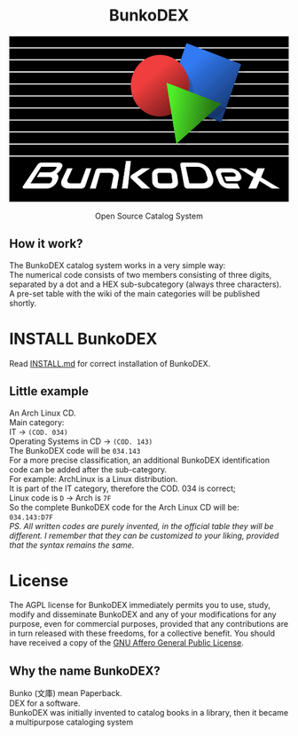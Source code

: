 <div align="center">
  <h1>BunkoDEX</h1>
  <img src="img/bd_dark.svg" height="300px">
  <p>Open Source Catalog System</p>
  </div>


## How it work?

The BunkoDEX catalog system works in a very simple way:<br>
The numerical code consists of two members consisting of three digits, separated by a dot and a HEX sub-subcategory (always three characters).<br>
A pre-set table with the wiki of the main categories will be published shortly.

# INSTALL BunkoDEX

Read [INSTALL.md](INSTALL.md) for correct installation of BunkoDEX.

## Little example

An Arch Linux CD.<br>
Main category:<br>
IT -> `(COD. 034)`<br>
Operating Systems in CD -> `(COD. 143)`<br>
The BunkoDEX code will be `034.143`<br>
For a more precise classification, an additional BunkoDEX identification code can be added after the sub-category.<br>
For example: ArchLinux is a Linux distribution.<br>
It is part of the IT category, therefore the COD. 034 is correct;<br>
Linux code is `D` -> Arch is `7F`<br>
So the complete BunkoDEX code for the Arch Linux CD will be:<br>
`034.143:D7F`<br>
*PS. All written codes are purely invented, in the official table they will be different. I remember that they can be customized to your liking, provided that the syntax remains the same.*

# License

The AGPL license for BunkoDEX immediately permits you to use, study, modify and disseminate BunkoDEX and any of your modifications for any purpose, even for commercial purposes, provided that any contributions are in turn released with these freedoms, for a collective benefit. You should have received a copy of the [GNU Affero General Public License](https://www.gnu.org/licenses/agpl-3.0.html).

## Why the name BunkoDEX?

Bunko (文庫) mean Paperback. <br>
DEX for a software.<br>
BunkoDEX was initially invented to catalog books in a library, then it became a multipurpose cataloging system

